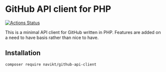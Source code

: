 # GitHub API client for PHP

[![Actions Status](https://github.com/navikt/github-api-client-php/workflows/Run%20tests/badge.svg)](https://github.com/navikt/github-api-client-php/actions)

This is a minimal API client for GitHub written in PHP. Features are added on a need to have basis rather than nice to have.

## Installation

    composer require navikt/github-api-client